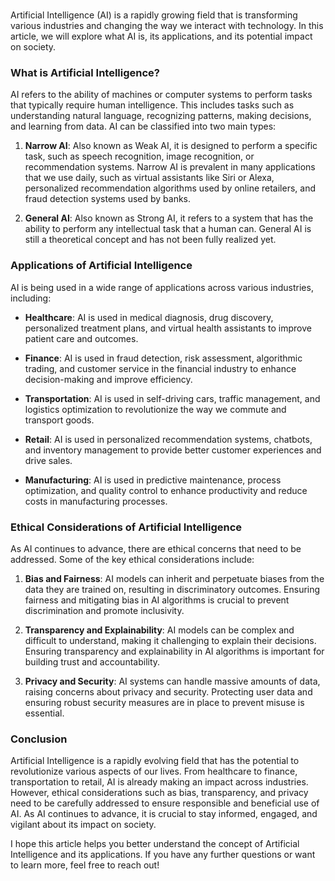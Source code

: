 #

Artificial Intelligence (AI) is a rapidly growing field that is transforming various industries and changing the way we interact with technology. In this article, we will explore what AI is, its applications, and its potential impact on society.

### What is Artificial Intelligence?

AI refers to the ability of machines or computer systems to perform tasks that typically require human intelligence. This includes tasks such as understanding natural language, recognizing patterns, making decisions, and learning from data. AI can be classified into two main types:

1. **Narrow AI**: Also known as Weak AI, it is designed to perform a specific task, such as speech recognition, image recognition, or recommendation systems. Narrow AI is prevalent in many applications that we use daily, such as virtual assistants like Siri or Alexa, personalized recommendation algorithms used by online retailers, and fraud detection systems used by banks.

2. **General AI**: Also known as Strong AI, it refers to a system that has the ability to perform any intellectual task that a human can. General AI is still a theoretical concept and has not been fully realized yet.

### Applications of Artificial Intelligence

AI is being used in a wide range of applications across various industries, including:

- **Healthcare**: AI is used in medical diagnosis, drug discovery, personalized treatment plans, and virtual health assistants to improve patient care and outcomes.

- **Finance**: AI is used in fraud detection, risk assessment, algorithmic trading, and customer service in the financial industry to enhance decision-making and improve efficiency.

- **Transportation**: AI is used in self-driving cars, traffic management, and logistics optimization to revolutionize the way we commute and transport goods.

- **Retail**: AI is used in personalized recommendation systems, chatbots, and inventory management to provide better customer experiences and drive sales.

- **Manufacturing**: AI is used in predictive maintenance, process optimization, and quality control to enhance productivity and reduce costs in manufacturing processes.

### Ethical Considerations of Artificial Intelligence

As AI continues to advance, there are ethical concerns that need to be addressed. Some of the key ethical considerations include:

1. **Bias and Fairness**: AI models can inherit and perpetuate biases from the data they are trained on, resulting in discriminatory outcomes. Ensuring fairness and mitigating bias in AI algorithms is crucial to prevent discrimination and promote inclusivity.

2. **Transparency and Explainability**: AI models can be complex and difficult to understand, making it challenging to explain their decisions. Ensuring transparency and explainability in AI algorithms is important for building trust and accountability.

3. **Privacy and Security**: AI systems can handle massive amounts of data, raising concerns about privacy and security. Protecting user data and ensuring robust security measures are in place to prevent misuse is essential.

### Conclusion

Artificial Intelligence is a rapidly evolving field that has the potential to revolutionize various aspects of our lives. From healthcare to finance, transportation to retail, AI is already making an impact across industries. However, ethical considerations such as bias, transparency, and privacy need to be carefully addressed to ensure responsible and beneficial use of AI. As AI continues to advance, it is crucial to stay informed, engaged, and vigilant about its impact on society.

I hope this article helps you better understand the concept of Artificial Intelligence and its applications. If you have any further questions or want to learn more, feel free to reach out!
